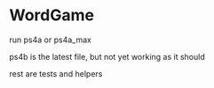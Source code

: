 # WordGame
run ps4a or ps4a_max

ps4b is the latest file, but not yet working as it should

rest are tests and helpers
